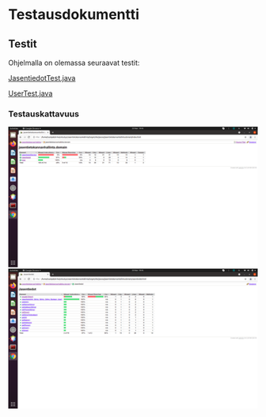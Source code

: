# Testausdokumentti

## Testit

Ohjelmalla on olemassa seuraavat testit:

[JasentiedotTest.java]()

[UserTest.java]()

### Testauskattavuus

<img src="https://github.com/2laJ2/ot-harjoitustyo/blob/master/JasentietokannanHallinta/dokumentaatio/domain_testikattavuus.png" width="750">

<img src="https://github.com/2laJ2/ot-harjoitustyo/blob/master/JasentietokannanHallinta/dokumentaatio/jasentiedotTest_testikattavuus.png" width="750">
